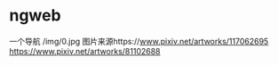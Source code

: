 # ngweb
一个导航
/img/0.jpg
图片来源https://www.pixiv.net/artworks/117062695
https://www.pixiv.net/artworks/81102688
